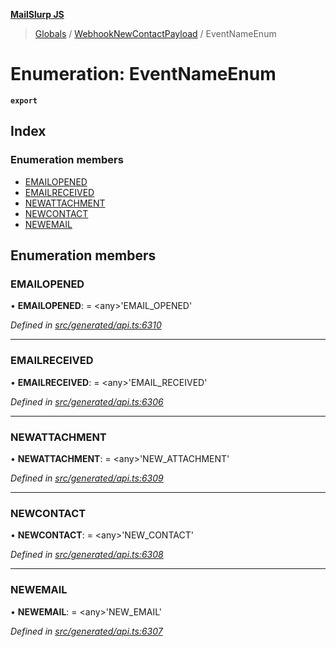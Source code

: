 **[MailSlurp JS](../README.md)**

> [Globals](../README.md) / [WebhookNewContactPayload](../modules/webhooknewcontactpayload.md) / EventNameEnum

# Enumeration: EventNameEnum

**`export`** 

## Index

### Enumeration members

* [EMAILOPENED](webhooknewcontactpayload.eventnameenum.md#emailopened)
* [EMAILRECEIVED](webhooknewcontactpayload.eventnameenum.md#emailreceived)
* [NEWATTACHMENT](webhooknewcontactpayload.eventnameenum.md#newattachment)
* [NEWCONTACT](webhooknewcontactpayload.eventnameenum.md#newcontact)
* [NEWEMAIL](webhooknewcontactpayload.eventnameenum.md#newemail)

## Enumeration members

### EMAILOPENED

•  **EMAILOPENED**:  = \<any>'EMAIL\_OPENED'

*Defined in [src/generated/api.ts:6310](https://github.com/mailslurp/mailslurp-client/blob/37bf78e/src/generated/api.ts#L6310)*

___

### EMAILRECEIVED

•  **EMAILRECEIVED**:  = \<any>'EMAIL\_RECEIVED'

*Defined in [src/generated/api.ts:6306](https://github.com/mailslurp/mailslurp-client/blob/37bf78e/src/generated/api.ts#L6306)*

___

### NEWATTACHMENT

•  **NEWATTACHMENT**:  = \<any>'NEW\_ATTACHMENT'

*Defined in [src/generated/api.ts:6309](https://github.com/mailslurp/mailslurp-client/blob/37bf78e/src/generated/api.ts#L6309)*

___

### NEWCONTACT

•  **NEWCONTACT**:  = \<any>'NEW\_CONTACT'

*Defined in [src/generated/api.ts:6308](https://github.com/mailslurp/mailslurp-client/blob/37bf78e/src/generated/api.ts#L6308)*

___

### NEWEMAIL

•  **NEWEMAIL**:  = \<any>'NEW\_EMAIL'

*Defined in [src/generated/api.ts:6307](https://github.com/mailslurp/mailslurp-client/blob/37bf78e/src/generated/api.ts#L6307)*
